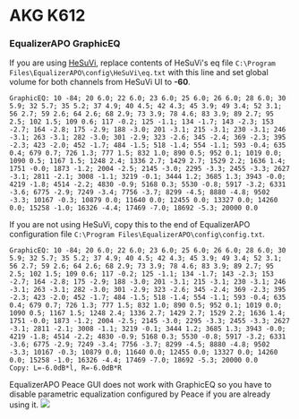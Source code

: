 # AKG K612
### EqualizerAPO GraphicEQ
If you are using [HeSuVi](https://sourceforge.net/projects/hesuvi/), replace contents of HeSuVi's eq file `C:\Program Files\EqualizerAPO\config\HeSuVi\eq.txt` with this line and set global volume for both channels from HeSuVi UI to **-60**.
```
GraphicEQ: 10 -84; 20 6.0; 22 6.0; 23 6.0; 25 6.0; 26 6.0; 28 6.0; 30 5.9; 32 5.7; 35 5.2; 37 4.9; 40 4.5; 42 4.3; 45 3.9; 49 3.4; 52 3.1; 56 2.7; 59 2.6; 64 2.6; 68 2.9; 73 3.9; 78 4.6; 83 3.9; 89 2.7; 95 2.5; 102 1.5; 109 0.6; 117 -0.2; 125 -1.1; 134 -1.7; 143 -2.3; 153 -2.7; 164 -2.8; 175 -2.9; 188 -3.0; 201 -3.1; 215 -3.1; 230 -3.1; 246 -3.1; 263 -3.1; 282 -3.0; 301 -2.9; 323 -2.6; 345 -2.4; 369 -2.3; 395 -2.3; 423 -2.0; 452 -1.7; 484 -1.5; 518 -1.4; 554 -1.1; 593 -0.4; 635 0.4; 679 0.7; 726 1.3; 777 1.5; 832 1.0; 890 0.5; 952 0.1; 1019 0.0; 1090 0.5; 1167 1.5; 1248 2.4; 1336 2.7; 1429 2.7; 1529 2.2; 1636 1.4; 1751 -0.0; 1873 -1.2; 2004 -2.5; 2145 -3.0; 2295 -3.3; 2455 -3.3; 2627 -3.1; 2811 -2.1; 3008 -1.1; 3219 -0.1; 3444 1.2; 3685 1.3; 3943 -0.0; 4219 -1.8; 4514 -2.2; 4830 -0.9; 5168 0.3; 5530 -0.8; 5917 -3.2; 6331 -3.6; 6775 -2.9; 7249 -3.4; 7756 -3.7; 8299 -4.5; 8880 -4.8; 9502 -3.3; 10167 -0.3; 10879 0.0; 11640 0.0; 12455 0.0; 13327 0.0; 14260 0.0; 15258 -1.0; 16326 -4.4; 17469 -7.0; 18692 -5.3; 20000 0.0
```
If you are not using HeSuVi, copy this to the end of EqualizerAPO configuration file `C:\Program Files\EqualizerAPO\config\config.txt`.
```
GraphicEQ: 10 -84; 20 6.0; 22 6.0; 23 6.0; 25 6.0; 26 6.0; 28 6.0; 30 5.9; 32 5.7; 35 5.2; 37 4.9; 40 4.5; 42 4.3; 45 3.9; 49 3.4; 52 3.1; 56 2.7; 59 2.6; 64 2.6; 68 2.9; 73 3.9; 78 4.6; 83 3.9; 89 2.7; 95 2.5; 102 1.5; 109 0.6; 117 -0.2; 125 -1.1; 134 -1.7; 143 -2.3; 153 -2.7; 164 -2.8; 175 -2.9; 188 -3.0; 201 -3.1; 215 -3.1; 230 -3.1; 246 -3.1; 263 -3.1; 282 -3.0; 301 -2.9; 323 -2.6; 345 -2.4; 369 -2.3; 395 -2.3; 423 -2.0; 452 -1.7; 484 -1.5; 518 -1.4; 554 -1.1; 593 -0.4; 635 0.4; 679 0.7; 726 1.3; 777 1.5; 832 1.0; 890 0.5; 952 0.1; 1019 0.0; 1090 0.5; 1167 1.5; 1248 2.4; 1336 2.7; 1429 2.7; 1529 2.2; 1636 1.4; 1751 -0.0; 1873 -1.2; 2004 -2.5; 2145 -3.0; 2295 -3.3; 2455 -3.3; 2627 -3.1; 2811 -2.1; 3008 -1.1; 3219 -0.1; 3444 1.2; 3685 1.3; 3943 -0.0; 4219 -1.8; 4514 -2.2; 4830 -0.9; 5168 0.3; 5530 -0.8; 5917 -3.2; 6331 -3.6; 6775 -2.9; 7249 -3.4; 7756 -3.7; 8299 -4.5; 8880 -4.8; 9502 -3.3; 10167 -0.3; 10879 0.0; 11640 0.0; 12455 0.0; 13327 0.0; 14260 0.0; 15258 -1.0; 16326 -4.4; 17469 -7.0; 18692 -5.3; 20000 0.0
Copy: L=-6.0dB*l, R=-6.0dB*R
```
EqualizerAPO Peace GUI does not work with GraphicEQ so you have to disable parametric equalization configured by Peace if you are already using it.
![](https://raw.githubusercontent.com/jaakkopasanen/AutoEq/master/results/Sonoma%20Model%20One/innerfidelity/onear/AKG%20K612/AKG%20K612.png)
